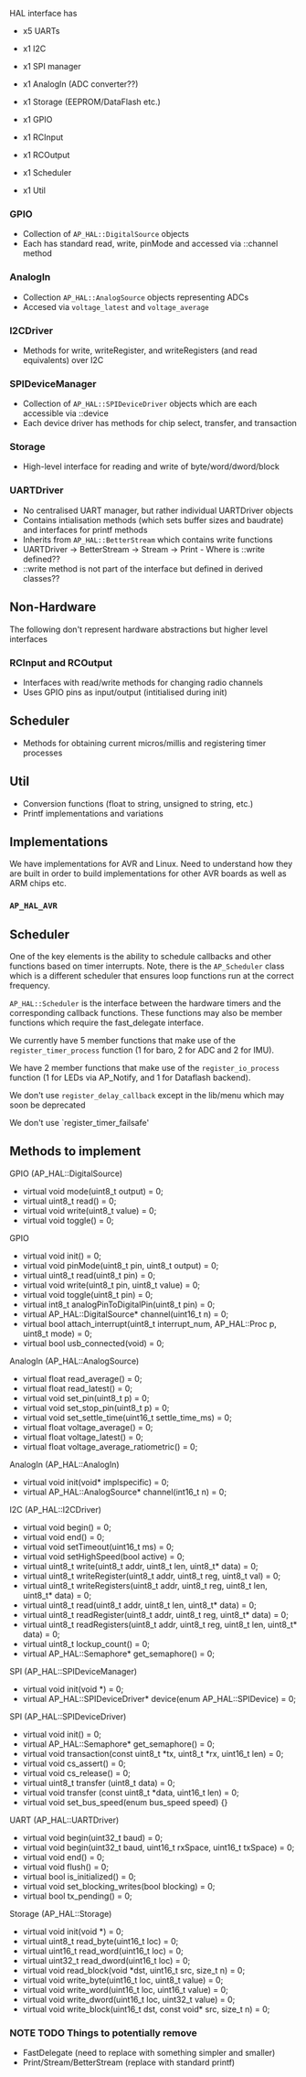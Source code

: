

HAL interface has

- x5 UARTs
- x1 I2C
- x1 SPI manager
- x1 AnalogIn (ADC converter??)
- x1 Storage (EEPROM/DataFlash etc.)
- x1 GPIO

- x1 RCInput
- x1 RCOutput
- x1 Scheduler
- x1 Util

### GPIO
- Collection of `AP_HAL::DigitalSource` objects
- Each has standard read, write, pinMode and accessed via ::channel method

### AnalogIn
- Collection `AP_HAL::AnalogSource` objects representing ADCs
- Accesed via `voltage_latest` and `voltage_average`

### I2CDriver
- Methods for write, writeRegister, and writeRegisters (and read equivalents) over I2C

### SPIDeviceManager
- Collection of `AP_HAL::SPIDeviceDriver` objects which are each accessible via ::device
- Each device driver has methods for chip select, transfer, and transaction

### Storage
- High-level interface for reading and write of byte/word/dword/block

### UARTDriver
- No centralised UART manager, but rather individual UARTDriver objects
- Contains intialisation methods (which sets buffer sizes and baudrate) and interfaces for printf methods
- Inherits from `AP_HAL::BetterStream` which contains write functions
- UARTDriver -> BetterStream -> Stream -> Print - Where is ::write defined??
- ::write method is not part of the interface but defined in derived classes??

## Non-Hardware
The following don't represent hardware abstractions but higher level interfaces

### RCInput and RCOutput
- Interfaces with read/write methods for changing radio channels
- Uses GPIO pins as input/output (intitialised during init)

## Scheduler
- Methods for obtaining current micros/millis and registering timer processes

## Util
- Conversion functions (float to string, unsigned to string, etc.)
- Printf implementations and variations




## Implementations
We have implementations for AVR and Linux. Need to understand how they are built in order to build implementations for other AVR boards as well as ARM chips etc.

### `AP_HAL_AVR`


## Scheduler
One of the key elements is the ability to schedule callbacks and other functions based on timer interrupts. Note, there is the `AP_Scheduler` class which is a different scheduler that ensures
loop functions run at the correct frequency.

`AP_HAL::Scheduler` is the interface between the hardware timers and the corresponding callback functions. These functions may also be member functions which require the fast_delegate interface.

We currently have 5 member functions that make use of the `register_timer_process` function (1 for baro, 2 for ADC and 2 for IMU).

We have 2 member functions that make use of the `register_io_process` function (1 for LEDs via AP_Notify, and 1 for Dataflash backend).

We don't use `register_delay_callback` except in the lib/menu which may soon be deprecated

We don't use `register_timer_failsafe'



## Methods to implement

GPIO (AP_HAL::DigitalSource)
- virtual void mode(uint8_t output) = 0;
- virtual uint8_t read() = 0;
- virtual void write(uint8_t value) = 0;
- virtual void toggle() = 0;

GPIO
- virtual void init() = 0;
- virtual void pinMode(uint8_t pin, uint8_t output) = 0;
- virtual uint8_t read(uint8_t pin) = 0;
- virtual void write(uint8_t pin, uint8_t value) = 0;
- virtual void toggle(uint8_t pin) = 0;
- virtual int8_t analogPinToDigitalPin(uint8_t pin) = 0;
- virtual AP_HAL::DigitalSource* channel(uint16_t n) = 0;
- virtual bool attach_interrupt(uint8_t interrupt_num, AP_HAL::Proc p, uint8_t mode) = 0;
- virtual bool usb_connected(void) = 0;

AnalogIn (AP_HAL::AnalogSource) 
- virtual float read_average() = 0;
- virtual float read_latest() = 0;
- virtual void set_pin(uint8_t p) = 0;
- virtual void set_stop_pin(uint8_t p) = 0;
- virtual void set_settle_time(uint16_t settle_time_ms) = 0;
- virtual float voltage_average() = 0;
- virtual float voltage_latest() = 0;
- virtual float voltage_average_ratiometric() = 0;

AnalogIn (AP_HAL::AnalogIn)
- virtual void init(void* implspecific) = 0;
- virtual AP_HAL::AnalogSource* channel(int16_t n) = 0;

I2C (AP_HAL::I2CDriver)
- virtual void begin() = 0;
- virtual void end() = 0;
- virtual void setTimeout(uint16_t ms) = 0;
- virtual void setHighSpeed(bool active) = 0;
- virtual uint8_t write(uint8_t addr, uint8_t len, uint8_t* data) = 0;
- virtual uint8_t writeRegister(uint8_t addr, uint8_t reg, uint8_t val) = 0;
- virtual uint8_t writeRegisters(uint8_t addr, uint8_t reg, uint8_t len, uint8_t* data) = 0;
- virtual uint8_t read(uint8_t addr, uint8_t len, uint8_t* data) = 0;
- virtual uint8_t readRegister(uint8_t addr, uint8_t reg, uint8_t* data) = 0;
- virtual uint8_t readRegisters(uint8_t addr, uint8_t reg, uint8_t len, uint8_t* data) = 0;
- virtual uint8_t lockup_count() = 0;
- virtual AP_HAL::Semaphore* get_semaphore() = 0;

SPI (AP_HAL::SPIDeviceManager)
- virtual void init(void *) = 0;
- virtual AP_HAL::SPIDeviceDriver* device(enum AP_HAL::SPIDevice) = 0;

SPI (AP_HAL::SPIDeviceDriver)
- virtual void init() = 0;
- virtual AP_HAL::Semaphore* get_semaphore() = 0;
- virtual void transaction(const uint8_t *tx, uint8_t *rx, uint16_t len) = 0;
- virtual void cs_assert() = 0;
- virtual void cs_release() = 0;
- virtual uint8_t transfer (uint8_t data) = 0;
- virtual void transfer (const uint8_t *data, uint16_t len) = 0;
- virtual void set_bus_speed(enum bus_speed speed) {}

UART (AP_HAL::UARTDriver)
- virtual void begin(uint32_t baud) = 0;
- virtual void begin(uint32_t baud, uint16_t rxSpace, uint16_t txSpace) = 0;
- virtual void end() = 0;
- virtual void flush() = 0;
- virtual bool is_initialized() = 0;
- virtual void set_blocking_writes(bool blocking) = 0;
- virtual bool tx_pending() = 0;

Storage (AP_HAL::Storage)
- virtual void init(void *) = 0;
- virtual uint8_t  read_byte(uint16_t loc) = 0;
- virtual uint16_t read_word(uint16_t loc) = 0;
- virtual uint32_t read_dword(uint16_t loc) = 0;
- virtual void     read_block(void *dst, uint16_t src, size_t n) = 0;
- virtual void write_byte(uint16_t loc, uint8_t value) = 0;
- virtual void write_word(uint16_t loc, uint16_t value) = 0;
- virtual void write_dword(uint16_t loc, uint32_t value) = 0;
- virtual void write_block(uint16_t dst, const void* src, size_t n) = 0;


### NOTE TODO Things to potentially remove
- FastDelegate (need to replace with something simpler and smaller)
- Print/Stream/BetterStream (replace with standard printf)




